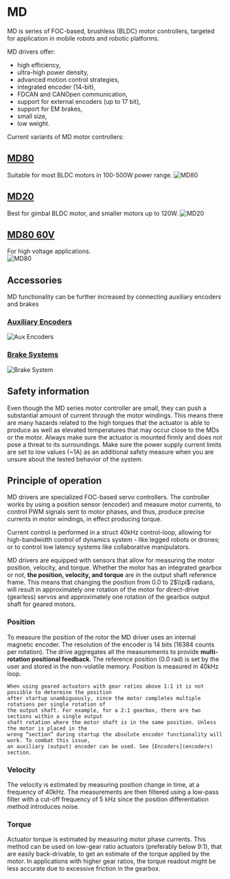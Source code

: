 # MD

MD is series of FOC-based, brushless (BLDC) motor controllers, targeted for application in mobile
robots and robotic platforms.

MD drivers offer:

- high efficiency,
- ultra-high power density,
- advanced motion control strategies,
- integrated encoder (14-bit),
- FDCAN and CANOpen communication,
- support for external encoders (up to 17 bit),
- support for EM brakes,
- small size,
- low weight.

Current variants of MD motor controllers:

## [MD80](/MD/MD80)

Suitable for most BLDC motors in 100-500W power range. ![MD80](./images/md80_hmd.jpg)

## [MD20](/MD/MD20)

Best for gimbal BLDC motor, and smaller motors up to 120W. ![MD20](./images/md20_coin.jpg)

## [MD80 60V](/MD/MD80HV)

For high voltage applications.\
![MD80](./images/md80hv.jpg)

## Accessories

MD functionality can be further increased by connecting auxiliary encoders and brakes

### [Auxiliary Encoders](/MD/encoders)

![Aux Encoders](./images/encoder/encoders.jpg)

### [Brake Systems](/MD/brakes)

![Brake System](./images/brake/slim_family.jpg)

## Safety information

Even though the MD series motor controller are small, they can push a substantial amount of current
through the motor windings. This means there are many hazards related to the high torques that the
actuator is able to produce as well as elevated temperatures that may occur close to the MDs or the
motor. Always make sure the actuator is mounted firmly and does not pose a threat to its
surroundings. Make sure the power supply current limits are set to low values (~1A) as an additional
safety measure when you are unsure about the tested behavior of the system.

## Principle of operation

MD drivers are specialized FOC-based servo controllers. The controller works by using a position
sensor (encoder) and measure motor currents, to control PWM signals sent to motor phases, and thus,
produce precise currents in motor windings, in effect producing torque.

Current control is performed in a struct 40kHz control-loop, allowing for high-bandwidth control of
dynamics system - like legged robots or drones; or to control low latency systems like collaborative
manipulators.

MD drivers are equipped with sensors that allow for measuring the motor position, velocity, and
torque. Whether the motor has an integrated gearbox or not, **the position, velocity, and torque**
are in the output shaft reference frame. This means that changing the position from 0.0 to 2$\\pi$
radians, will result in approximately one rotation of the motor for direct-drive (gearless) servos
and approximately one rotation of the gearbox output shaft for geared motors.

### Position

To measure the position of the rotor the MD driver uses an internal magnetic encoder. The resolution
of the encoder is 14 bits (16384 counts per rotation). The drive aggregates all the measurements to
provide **multi-rotation positional feedback**. The reference position (0.0 rad) is set by the user
and stored in the non-volatile memory. Position is measured in 40kHz loop.

```{note}
When using geared actuators with gear ratios above 1:1 it is not possible to determine the position
after startup unambiguously, since the motor completes multiple rotations per single rotation of
the output shaft. For example, for a 2:1 gearbox, there are two sections within a single output
shaft rotation where the motor shaft is in the same position. Unless the motor is placed in the
wrong “section” during startup the absolute encoder functionality will work. To combat this issue,
an auxiliary (output) encoder can be used. See [Encoders](encoders) section.
```

### Velocity

The velocity is estimated by measuring position change in time, at a frequency of 40kHz. The
measurements are then filtered using a low-pass filter with a cut-off frequency of 5 kHz since the
position differentiation method introduces noise.

### Torque

Actuator torque is estimated by measuring motor phase currents. This method can be used on low-gear
ratio actuators (preferably below 9:1), that are easily back-drivable, to get an estimate of the
torque applied by the motor. In applications with higher gear ratios, the torque readout might be
less accurate due to excessive friction in the gearbox.
